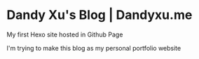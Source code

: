 # Dandy Xu's Blog | Dandyxu.me
My first Hexo site hosted in Github Page

I'm trying to make this blog as my personal portfolio website
